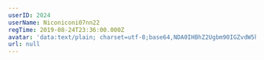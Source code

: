 ```yaml
---
userID: 2024
userName: Niconiconi07nn22
regTime: 2019-08-24T23:36:00.000Z
avatar: 'data:text/plain; charset=utf-8;base64,NDA0IHBhZ2Ugbm90IGZvdW5kCg=='
url: null
---
```



